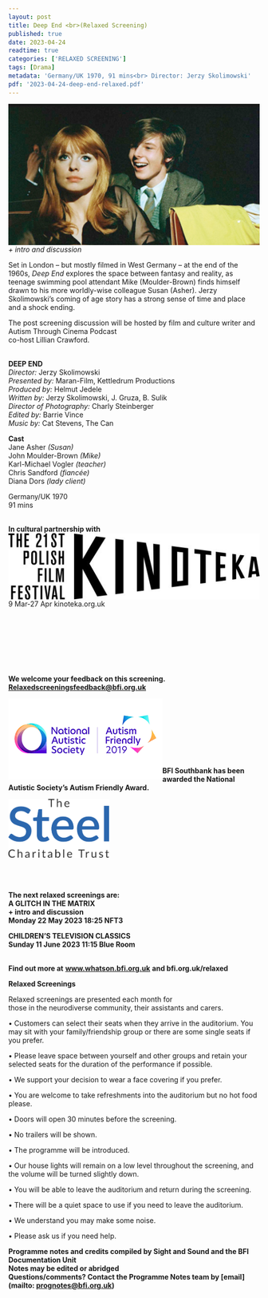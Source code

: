 ```yaml
---
layout: post
title: Deep End <br>(Relaxed Screening)
published: true
date: 2023-04-24
readtime: true
categories: ['RELAXED SCREENING']
tags: [Drama]
metadata: 'Germany/UK 1970, 91 mins<br> Director: Jerzy Skolimowski'
pdf: '2023-04-24-deep-end-relaxed.pdf'
---
```


<img style="float: left;" src="/img/deep-end.png"><br><br>

_+ intro and discussion_

Set in London – but mostly filmed in West Germany – at the end of the 1960s, _Deep End_ explores the space between fantasy and reality, as teenage swimming pool attendant Mike (Moulder-Brown) finds himself drawn to his more worldly-wise colleague Susan (Asher). Jerzy Skolimowski’s coming of age story has a strong sense of time and place and a shock ending.

The post screening discussion will be hosted by film and culture writer and Autism Through Cinema Podcast  
co-host Lillian Crawford.  
<br>

**DEEP END**  
_Director:_ Jerzy Skolimowski  
_Presented by:_ Maran-Film, Kettledrum Productions  
_Produced by:_ Helmut Jedele  
_Written by:_ Jerzy Skolimowski, J. Gruza, B. Sulik  
_Director of Photography:_ Charly Steinberger  
_Edited by:_ Barrie Vince  
_Music by:_ Cat Stevens, The Can  

**Cast**  
Jane Asher _(Susan)_    
John Moulder-Brown _(Mike)_  
Karl-Michael Vogler _(teacher)_  
Chris Sandford _(fiancée)_  
Diana Dors _(lady client)_  

Germany/UK 1970  
91 mins  
<br>

**In cultural partnership with**
<img style="float: left;" src="/img/kinoteka.jpg"><br><br><br><br>
9 Mar-27 Apr kinoteka.org.uk
<br><br><br><br><br><br><br><br>

**We welcome your feedback on this screening. Relaxedscreeningsfeedback@bfi.org.uk**


<img style="float: left;" src="/img/autistic_society.png"><br><br><br><br><br><br><br><br>
**BFI Southbank has been awarded the National Autistic Society’s Autism Friendly Award.**

<img style="float: left;" src="/img/steel-charitable-trust-logo-01.jpg" width="40%" height="40%"><br><br><br><br><br><br><br><br><br><br>


**The next relaxed screenings are:**  
**A GLITCH IN THE MATRIX**  
**+ intro and discussion**  
**Monday 22 May 2023 18:25 NFT3**  

**CHILDREN’S TELEVISION CLASSICS**  
**Sunday 11 June 2023 11:15 Blue Room**  
<br>

**Find out more at**
**www.whatson.bfi.org.uk**
**and bfi.org.uk/relaxed**

**Relaxed Screenings**<br>

Relaxed screenings are presented each month for  
those in the neurodiverse community, their assistants and carers.

• Customers can select their seats when they arrive in the auditorium. You may sit with your family/friendship group or there are some single seats if you prefer.

• Please leave space between yourself and other groups and retain your selected seats for the duration of the performance if possible.

• We support your decision to wear a face covering if you prefer.

• You are welcome to take refreshments into the auditorium but no hot food please.

• Doors will open 30 minutes before the screening.

• No trailers will be shown.

• The programme will be introduced.

• Our house lights will remain on a low level throughout the screening, and the volume will be turned slightly down.

• You will be able to leave the auditorium and return during the screening.

• There will be a quiet space to use if you need to leave the auditorium.

• We understand you may make some noise.

• Please ask us if you need help.


**Programme notes and credits compiled by Sight and Sound and the BFI Documentation Unit  
Notes may be edited or abridged  
Questions/comments? Contact the Programme Notes team by [email](mailto: prognotes@bfi.org.uk)**
<!--stackedit_data:
eyJoaXN0b3J5IjpbLTE2MzQyMDY5MjVdfQ==
-->
